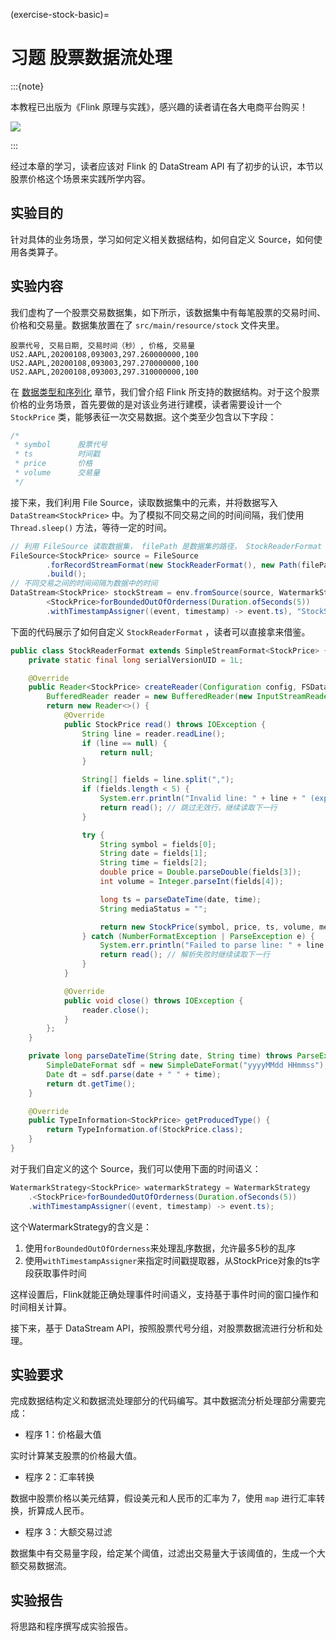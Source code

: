 (exercise-stock-basic)= 
# 习题 股票数据流处理

:::{note}

本教程已出版为《Flink 原理与实践》，感兴趣的读者请在各大电商平台购买！

<a href="https://item.jd.com/13154364.html"> ![](https://img.shields.io/badge/JD-%E8%B4%AD%E4%B9%B0%E9%93%BE%E6%8E%A5-red) </a>


:::

经过本章的学习，读者应该对 Flink 的 DataStream API 有了初步的认识，本节以股票价格这个场景来实践所学内容。

## 实验目的

针对具体的业务场景，学习如何定义相关数据结构，如何自定义 Source，如何使用各类算子。

## 实验内容

我们虚构了一个股票交易数据集，如下所示，该数据集中有每笔股票的交易时间、价格和交易量。数据集放置在了 `src/main/resource/stock` 文件夹里。

```
股票代号, 交易日期, 交易时间（秒）, 价格, 交易量
US2.AAPL,20200108,093003,297.260000000,100
US2.AAPL,20200108,093003,297.270000000,100
US2.AAPL,20200108,093003,297.310000000,100
```

在 [数据类型和序列化](./data-types.md) 章节，我们曾介绍 Flink 所支持的数据结构。对于这个股票价格的业务场景，首先要做的是对该业务进行建模，读者需要设计一个 `StockPrice` 类，能够表征一次交易数据。这个类至少包含以下字段：

```java
/* 
 * symbol      股票代号
 * ts          时间戳
 * price       价格
 * volume      交易量
 */
```

接下来，我们利用 File Source，读取数据集中的元素，并将数据写入 `DataStream<StockPrice>` 中。为了模拟不同交易之间的时间间隔，我们使用 `Thread.sleep()` 方法，等待一定的时间。

```java
// 利用 FileSource 读取数据集， filePath 是数据集的路径， StockReaderFormat 是自定义的 RecordStreamFormat
FileSource<StockPrice> source = FileSource
        .forRecordStreamFormat(new StockReaderFormat(), new Path(filePath))
        .build();
// 不同交易之间的时间间隔为数据中的时间
DataStream<StockPrice> stockStream = env.fromSource(source, WatermarkStrategy.
        <StockPrice>forBoundedOutOfOrderness(Duration.ofSeconds(5))
        .withTimestampAssigner((event, timestamp) -> event.ts), "StockSource");
```
下面的代码展示了如何自定义 `StockReaderFormat` ，读者可以直接拿来借鉴。
```java
public class StockReaderFormat extends SimpleStreamFormat<StockPrice> {
    private static final long serialVersionUID = 1L;

    @Override
    public Reader<StockPrice> createReader(Configuration config, FSDataInputStream stream) {
        BufferedReader reader = new BufferedReader(new InputStreamReader(stream));
        return new Reader<>() {
            @Override
            public StockPrice read() throws IOException {
                String line = reader.readLine();
                if (line == null) {
                    return null;
                }

                String[] fields = line.split(",");
                if (fields.length < 5) {
                    System.err.println("Invalid line: " + line + " (expected at least 5 fields)");
                    return read(); // 跳过无效行，继续读取下一行
                }

                try {
                    String symbol = fields[0];
                    String date = fields[1];
                    String time = fields[2];
                    double price = Double.parseDouble(fields[3]);
                    int volume = Integer.parseInt(fields[4]);

                    long ts = parseDateTime(date, time);
                    String mediaStatus = "";

                    return new StockPrice(symbol, price, ts, volume, mediaStatus);
                } catch (NumberFormatException | ParseException e) {
                    System.err.println("Failed to parse line: " + line + " - " + e.getMessage());
                    return read(); // 解析失败时继续读取下一行
                }
            }

            @Override
            public void close() throws IOException {
                reader.close();
            }
        };
    }

    private long parseDateTime(String date, String time) throws ParseException {
        SimpleDateFormat sdf = new SimpleDateFormat("yyyyMMdd HHmmss");
        Date dt = sdf.parse(date + " " + time);
        return dt.getTime();
    }

    @Override
    public TypeInformation<StockPrice> getProducedType() {
        return TypeInformation.of(StockPrice.class);
    }
}
```

对于我们自定义的这个 Source，我们可以使用下面的时间语义：

```java
WatermarkStrategy<StockPrice> watermarkStrategy = WatermarkStrategy
    .<StockPrice>forBoundedOutOfOrderness(Duration.ofSeconds(5))
    .withTimestampAssigner((event, timestamp) -> event.ts);
```

这个WatermarkStrategy的含义是：
1. 使用`forBoundedOutOfOrderness`来处理乱序数据，允许最多5秒的乱序
2. 使用`withTimestampAssigner`来指定时间戳提取器，从StockPrice对象的ts字段获取事件时间

这样设置后，Flink就能正确处理事件时间语义，支持基于事件时间的窗口操作和时间相关计算。

接下来，基于 DataStream API，按照股票代号分组，对股票数据流进行分析和处理。

## 实验要求

完成数据结构定义和数据流处理部分的代码编写。其中数据流分析处理部分需要完成：

* 程序 1：价格最大值

实时计算某支股票的价格最大值。

* 程序 2：汇率转换

数据中股票价格以美元结算，假设美元和人民币的汇率为 7，使用 `map` 进行汇率转换，折算成人民币。

* 程序 3：大额交易过滤

数据集中有交易量字段，给定某个阈值，过滤出交易量大于该阈值的，生成一个大额交易数据流。

## 实验报告

将思路和程序撰写成实验报告。